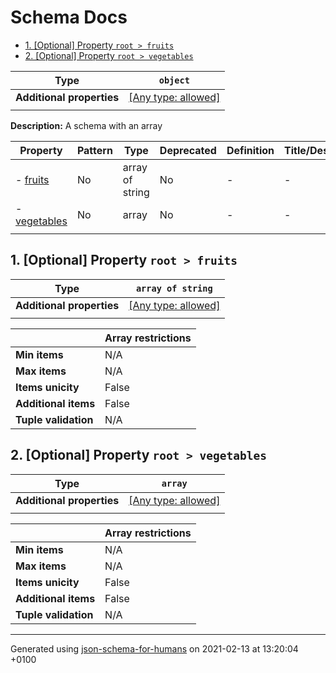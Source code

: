 # Schema Docs

- [1. [Optional] Property `root > fruits`](#fruits)
- [2. [Optional] Property `root > vegetables`](#vegetables)

| Type | `object` |
| ---- | --- |
| **Additional properties** |[[Any type: allowed]](# "Additional Properties of any type are allowed.")|
|  |  |

**Description:** A schema with an array

| Property | Pattern | Type | Deprecated | Definition | Title/Description |
| -------- | ------- | ---- | ---------- | ---------- | ----------------- |
|-  [fruits](#fruits)|No|array of string|No| -|-|
|-  [vegetables](#vegetables)|No|array|No| -|-|
|  |  |  |  |  |

## <a name="fruits"></a>1. [Optional] Property `root > fruits`

| Type | `array of string` |
| ---- | --- |
| **Additional properties** |[[Any type: allowed]](# "Additional Properties of any type are allowed.")|
|  |  |

|                       | Array restrictions |
| --------------------- | ------------------ |
| **Min items**         | N/A |
| **Max items**         | N/A |
| **Items unicity**     | False |
| **Additional items**  | False |
| **Tuple validation**  | N/A |

## <a name="vegetables"></a>2. [Optional] Property `root > vegetables`

| Type | `array` |
| ---- | --- |
| **Additional properties** |[[Any type: allowed]](# "Additional Properties of any type are allowed.")|
|  |  |

|                       | Array restrictions |
| --------------------- | ------------------ |
| **Min items**         | N/A |
| **Max items**         | N/A |
| **Items unicity**     | False |
| **Additional items**  | False |
| **Tuple validation**  | N/A |

----------------------------------------------------------------------------------------------------------------------------
Generated using [json-schema-for-humans](https://github.com/coveooss/json-schema-for-humans) on 2021-02-13 at 13:20:04 +0100